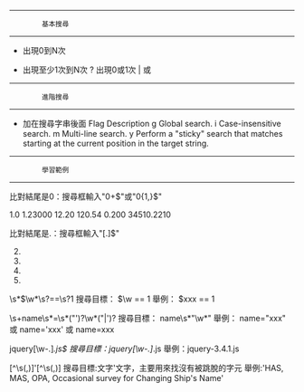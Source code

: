 ----------------------------------------
            基本搜尋
----------------------------------------
*   出現0到N次
+   出現至少1次到N次
?   出現0或1次
|   或


----------------------------------------
            進階搜尋
----------------------------------------
- 加在搜尋字串後面
    Flag	Description
    g	    Global search.
    i	    Case-insensitive search.
    m	    Multi-line search.
    y	    Perform a "sticky" search that matches starting at the current position in the target string.

----------------------------------------
            學習範例
----------------------------------------
比對結尾是0：搜尋框輸入"0+$"或"0{1,}$"

1.0
1.23000
12.20
120.54
0.200
34510.2210

比對結尾是.：搜尋框輸入"[.]$"

2.
456.
22.
120.


\s*\$\w*\s?==\s?1
搜尋目標： $\w == 1
舉例： $xxx == 1

\s+name\s*=\s*("\')?\w*("|')?
搜尋目標： name\s*"\w*"
舉例： name="xxx" 或 name='xxx' 或 name=xxx

jquery[\w-.]*\.js$
搜尋目標：jquery[\w-.]*.js
舉例：jquery-3.4.1.js

[^\s(,)]\'[^\s(,)]
搜尋目標:文字'文字，主要用來找沒有被跳脫的字元
舉例:'HAS, MAS, OPA, Occasional survey for Changing Ship\'s Name'